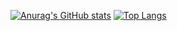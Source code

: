 [![Anurag's GitHub stats](https://github-readme-stats.vercel.app/api?username=CervarlCG&theme=cobalt)](https://github.com/anuraghazra/github-readme-stats)
[![Top Langs](https://github-readme-stats.vercel.app/api/top-langs/?username=CervarlCG&theme=cobalt)](https://github.com/anuraghazra/github-readme-stats)
